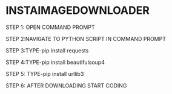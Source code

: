 # INSTAIMAGEDOWNLOADER
STEP 1: OPEN COMMAND PROMPT

STEP 2:NAVIGATE TO PYTHON SCRIPT IN COMMAND PROMPT

STEP 3:TYPE-pip install requests

STEP 4:TYPE-pip install beautifulsoup4

STEP 5: TYPE-pip install urllib3

STEP 6: AFTER DOWNLOADING START CODING
